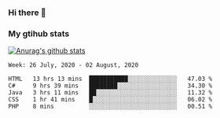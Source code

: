 ### Hi there 👋

### My gtihub stats

[![Anurag's github stats](https://github-readme-stats.vercel.app/api?username=gaozhidong)](https://github.com/gaozhidong/github-readme-stats)

<!--START_SECTION:waka-->
```text
Week: 26 July, 2020 - 02 August, 2020

HTML   13 hrs 13 mins  ███████████░░░░░░░░░░░░░░   47.03 % 
C#     9 hrs 39 mins   ████████░░░░░░░░░░░░░░░░░   34.30 % 
Java   3 hrs 11 mins   ██░░░░░░░░░░░░░░░░░░░░░░░   11.32 % 
CSS    1 hr 41 mins    █░░░░░░░░░░░░░░░░░░░░░░░░   06.02 % 
PHP    8 mins          ░░░░░░░░░░░░░░░░░░░░░░░░░   00.51 %
```
<!--END_SECTION:waka-->